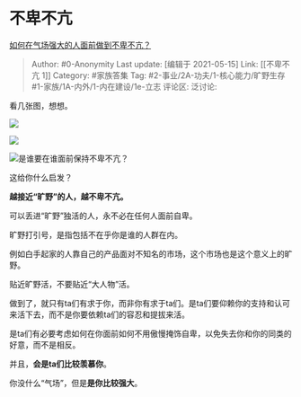 # 不卑不亢
[如何在气场强大的人面前做到不卑不亢？](https://www.zhihu.com/question/28361409/answer/1869931949)

> Author: #0-Anonymity
> Last update: [编辑于 2021-05-15]
> Link: [[不卑不亢 1]]
> Category: #家族答集
> Tag: #2-事业/2A-功夫/1-核心能力/旷野生存 #1-家族/1A-内外/1-内在建设/1e-立志
> 评论区:
> 泛讨论:

看几张图，想想。

![](https://pic2.zhimg.com/50/v2-2c19a5fe6d3d4af0e9868392a182bfd7_hd.jpg?source=1940ef5c)

![](https://pic1.zhimg.com/50/v2-6fdce6144e975423947c626bc554a65f_hd.jpg?source=1940ef5c)

![](https://pic2.zhimg.com/50/v2-c017f8149dafb0ffc8d6ab8d8888fb43_hd.jpg?source=1940ef5c)是谁要在谁面前保持不卑不亢？

这给你什么启发？

**越接近“旷野”的人，越不卑不亢。**

可以丢进“旷野”独活的人，永不必在任何人面前自卑。

旷野打引号，是指包括不在乎你是谁的人群在内。

例如白手起家的人靠自己的产品面对不知名的市场，这个市场也是这个意义上的旷野。

贴近旷野活，不要贴近“大人物”活。

做到了，就只有ta们有求于你，而非你有求于ta们。是ta们要仰赖你的支持和认可来活下去，而不是你要依赖ta们的容忍和提拔来活。

是ta们有必要考虑如何在你面前如何不用傲慢掩饰自卑，以免失去你和你的同类的好意，而不是相反。

并且，**会是ta们比较羡慕你**。

你没什么“气场”，但是**是你比较强大**。
